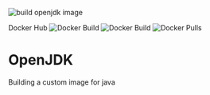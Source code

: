 
![build openjdk image](https://github.com/oceanebelle/docker/workflows/build%20openjdk%20image/badge.svg)


Docker Hub
![Docker Build](https://img.shields.io/docker/cloud/automated/oceanebelle/openjdk)
![Docker Build](https://img.shields.io/docker/cloud/build/oceanebelle/openjdk)
![Docker Pulls](https://img.shields.io/docker/pulls/oceanebelle/openjdk)

# OpenJDK
Building a custom image for java

